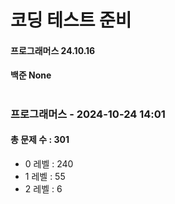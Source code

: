 # 코딩 테스트 준비

#### 프로그래머스 24.10.16
#### 백준 None

# 
### 프로그래머스 - 2024-10-24 14:01
#### 총 문제 수 : 301
- 0 레벨 : 240
- 1 레벨 : 55
- 2 레벨 : 6

# 
